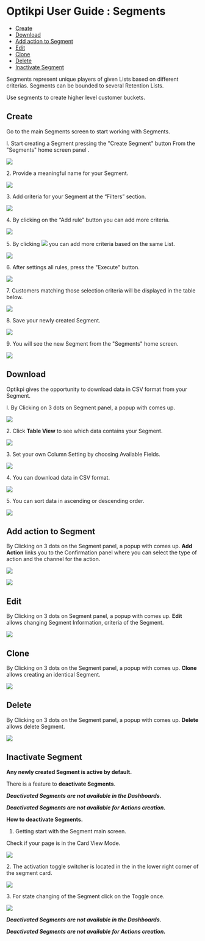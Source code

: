 # Optikpi User Guide : Segments

* [Create](optikpi-user-guide-segments.md#segments-create)
* [Download](optikpi-user-guide-segments.md#segments-download)
* [Add action to Segment](optikpi-user-guide-segments.md#segments-addactiontosegment)
* [Edit](optikpi-user-guide-segments.md#segments-edit)
* [Clone](optikpi-user-guide-segments.md#segments-clone)
* [Delete](optikpi-user-guide-segments.md#segments-delete)
* [Inactivate Segment](optikpi-user-guide-segments.md#inactivate-segment)

Segments represent unique players of given Lists based on different criterias. Segments can be bounded to several Retention Lists.

Use segments to create higher level customer buckets.

## Create <a href="#segments-create" id="segments-create"></a>

Go to the main Segments screen to start working with Segments.

I. Start creating a Segment pressing the "Create Segment" button From the "Segments" home screen panel .

![](.gitbook/assets/271941781.jpg)

2\. Provide a meaningful name for your Segment.

![](<.gitbook/assets/image (105).png>)

3\. Add criteria for your Segment at the “Filters” section.

![](.gitbook/assets/demo1\_27.jpg)

4\. By clicking on the “Add rule” button you can add more criteria.

![](<.gitbook/assets/image (108).png>)

5\. By clicking ![](<.gitbook/assets/image (106).png>) you can add more criteria based on the same List.

![](<.gitbook/assets/image (110).png>)

6\. After settings all rules, press the "Execute" button.

![](<.gitbook/assets/image (109).png>)

7\. Customers matching those selection criteria will be displayed in the table below.

![](<.gitbook/assets/image (104).png>)

8\. Save your newly created Segment.

![](<.gitbook/assets/image (111).png>)

9\. You will see the new Segment from the "Segments" home screen.

![](<.gitbook/assets/image (94).png>)



## Download <a href="#segments-download" id="segments-download"></a>

Optikpi gives the opportunity to download data in CSV format from your Segment.

I. By Clicking on 3 dots on Segment panel, a popup with comes up.

![](.gitbook/assets/271384687.jpg)

2\. Click **Table View** to see which data contains your Segment.

![](.gitbook/assets/271384693.jpg)

3\. Set your own Column Setting by choosing Available Fields.

![](.gitbook/assets/271384699.jpg)

4\. You can download data in CSV format.

![](.gitbook/assets/271384705.jpg)

5\. You can sort data in ascending or descending order.

![](.gitbook/assets/271384711.jpg)

## Add action to Segment <a href="#segments-addactiontosegment" id="segments-addactiontosegment"></a>

By Clicking on 3 dots on the Segment panel, a popup with comes up. **Add Action** links you to the Confirmation panel where you can select the type of action and the channel for the action.

![](.gitbook/assets/271286420.jpg)

![](.gitbook/assets/271286426.jpg)

## Edit <a href="#segments-edit" id="segments-edit"></a>

By Clicking on 3 dots on Segment panel, a popup with comes up. **Edit** allows changing Segment Information, criteria of the Segment.

![](.gitbook/assets/271286434.jpg)

## Clone <a href="#segments-clone" id="segments-clone"></a>

By Clicking on 3 dots on the Segment panel, a popup with comes up. **Clone** allows creating an identical Segment.

![](.gitbook/assets/271286442.jpg)

## Delete <a href="#segments-delete" id="segments-delete"></a>

By Clicking on 3 dots on the Segment panel, a popup with comes up. **Delete** allows delete Segment.

![](.gitbook/assets/271220812.jpg)

## Inactivate Segment

**Any newly created Segment is active by default.**&#x20;

There is a feature to **deactivate Segments**.&#x20;

_**Deactivated Segments are not available in the Dashboards.**_&#x20;

_**Deactivated Segments are not available for Actions creation.**_

**How to deactivate Segments.**

1. Getting start with the Segment main screen.

Check if your page is in the Card View Mode.

![](<.gitbook/assets/image (9).png>)

2\. The activation toggle switcher is located in the in the lower right corner of the segment card.

![](<.gitbook/assets/image (63).png>)

3\. For state changing of the Segment click on the Toggle once.

![](.gitbook/assets/inactive1.gif)

_**Deactivated Segments are not available in the Dashboards.**_&#x20;

_**Deactivated Segments are not available for Actions creation.**_

